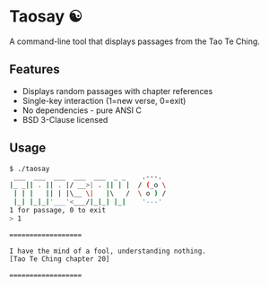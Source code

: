 # Taosay ☯︎

A command-line tool that displays passages from the Tao Te Ching.

## Features
- Displays random passages with chapter references
- Single-key interaction (1=new verse, 0=exit)
- No dependencies - pure ANSI C
- BSD 3-Clause licensed

## Usage
```bash
$ ./taosay
 ___  ___  ___  ___  ___  _ _    .---.
|_ _|| . || . |/ __>| . || | |  / (_o \
 | | |   || | |\__ \|   |\   /  \ o ) /
 |_| |_|_|'___'<___/|_|_| |_|    '---'
1 for passage, 0 to exit
> 1

==================

I have the mind of a fool, understanding nothing.
[Tao Te Ching chapter 20]

==================
